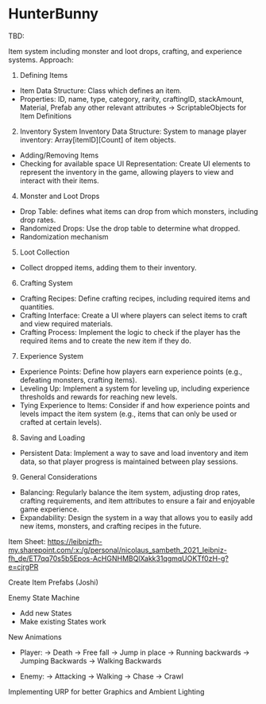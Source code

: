 # HunterBunny

TBD: 

Item system including monster and loot drops, crafting, and experience systems. Approach:

1. Defining Items
- Item Data Structure:  Class which defines an item.
- Properties: ID, name, type, category, rarity, craftingID, stackAmount, Material, Prefab any other relevant attributes
-> ScriptableObjects for Item Definitions
2. Inventory System
Inventory Data Structure: System to manage player inventory: Array[itemID][Count] of item objects.
- Adding/Removing Items
- Checking for available space
UI Representation: Create UI elements to represent the inventory in the game, allowing players to view and interact with their items.
4. Monster and Loot Drops
- Drop Table: defines what items can drop from which monsters, including drop rates.
- Randomized Drops: Use the drop table to determine what dropped.
- Randomization mechanism 
5. Loot Collection
- Collect dropped items, adding them to their inventory.
6. Crafting System
- Crafting Recipes: Define crafting recipes, including required items and quantities.
- Crafting Interface: Create a UI where players can select items to craft and view required materials.
- Crafting Process: Implement the logic to check if the player has the required items and to create the new item if they do.
7. Experience System
- Experience Points: Define how players earn experience points (e.g., defeating monsters, crafting items).
- Leveling Up: Implement a system for leveling up, including experience thresholds and rewards for reaching new levels.
- Tying Experience to Items: Consider if and how experience points and levels impact the item system (e.g., items that can only be used or crafted at certain levels).
8. Saving and Loading
- Persistent Data: Implement a way to save and load inventory and item data, so that player progress is maintained between play sessions.
9. General Considerations
- Balancing: Regularly balance the item system, adjusting drop rates, crafting requirements, and item attributes to ensure a fair and enjoyable game experience.
- Expandability: Design the system in a way that allows you to easily add new items, monsters, and crafting recipes in the future.

Item Sheet:
  https://leibnizfh-my.sharepoint.com/:x:/g/personal/nicolaus_sambeth_2021_leibniz-fh_de/ET7qq70s5b5Epos-AcHGNHMBQlXakk31qgmqUOKTf0zH-g?e=cjrgPR

Create Item Prefabs (Joshi)

Enemy State Machine 
- Add new States
- Make existing States work

New Animations

- Player:
-> Death
-> Free fall
-> Jump in place
-> Running backwards
-> Jumping Backwards
-> Walking Backwards

- Enemy:
-> Attacking 
-> Walking 
-> Chase
-> Crawl

Implementing URP for better Graphics and Ambient Lighting
